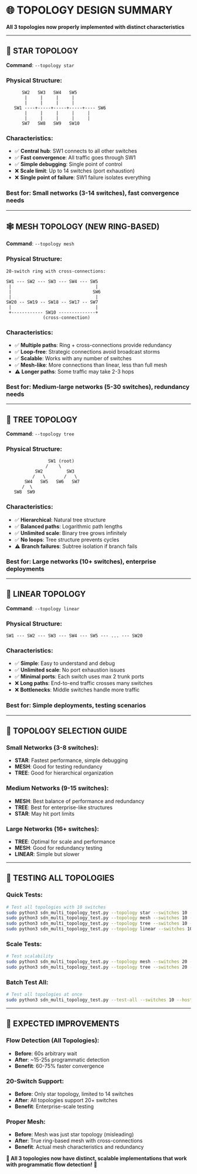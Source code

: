 # 🌐 TOPOLOGY DESIGN SUMMARY

**All 3 topologies now properly implemented with distinct characteristics**

---

## 🌟 STAR TOPOLOGY
**Command**: `--topology star`

### **Physical Structure:**
```
      SW2   SW3   SW4   SW5
       |     |     |     |
       |     |     |     |
   SW1 ----+-----+-----+-----+---- SW6
       |     |     |     |     |
       |     |     |     |     |
      SW7   SW8   SW9   SW10
```

### **Characteristics:**
- ✅ **Central hub**: SW1 connects to all other switches
- ✅ **Fast convergence**: All traffic goes through SW1
- ✅ **Simple debugging**: Single point of control
- ❌ **Scale limit**: Up to 14 switches (port exhaustion)
- ❌ **Single point of failure**: SW1 failure isolates everything

### **Best for**: Small networks (3-14 switches), fast convergence needs

---

## 🕸️ MESH TOPOLOGY (NEW RING-BASED)
**Command**: `--topology mesh`

### **Physical Structure:**
```
20-switch ring with cross-connections:

SW1 --- SW2 --- SW3 --- SW4 --- SW5
 |                                |
 |                               SW6
 |                                |
SW20 -- SW19 -- SW18 -- SW17 -- SW7
 |                                |
 +------------ SW10 --------------+
              (cross-connection)
```

### **Characteristics:**
- ✅ **Multiple paths**: Ring + cross-connections provide redundancy
- ✅ **Loop-free**: Strategic connections avoid broadcast storms
- ✅ **Scalable**: Works with any number of switches
- ✅ **Mesh-like**: More connections than linear, less than full mesh
- ⚠️ **Longer paths**: Some traffic may take 2-3 hops

### **Best for**: Medium-large networks (5-30 switches), redundancy needs

---

## 🌳 TREE TOPOLOGY
**Command**: `--topology tree`

### **Physical Structure:**
```
                SW1 (root)
               /    \
           SW2         SW3
          /   \       /   \
       SW4   SW5   SW6   SW7
      /  \
   SW8  SW9
```

### **Characteristics:**
- ✅ **Hierarchical**: Natural tree structure
- ✅ **Balanced paths**: Logarithmic path lengths
- ✅ **Unlimited scale**: Binary tree grows infinitely
- ✅ **No loops**: Tree structure prevents cycles
- ⚠️ **Branch failures**: Subtree isolation if branch fails

### **Best for**: Large networks (10+ switches), enterprise deployments

---

## 🔗 LINEAR TOPOLOGY
**Command**: `--topology linear`

### **Physical Structure:**
```
SW1 --- SW2 --- SW3 --- SW4 --- SW5 --- ... --- SW20
```

### **Characteristics:**
- ✅ **Simple**: Easy to understand and debug
- ✅ **Unlimited scale**: No port exhaustion issues
- ✅ **Minimal ports**: Each switch uses max 2 trunk ports
- ❌ **Long paths**: End-to-end traffic crosses many switches
- ❌ **Bottlenecks**: Middle switches handle more traffic

### **Best for**: Simple deployments, testing scenarios

---

## 🎯 TOPOLOGY SELECTION GUIDE

### **Small Networks (3-8 switches):**
- **STAR**: Fastest performance, simple debugging
- **MESH**: Good for testing redundancy
- **TREE**: Good for hierarchical organization

### **Medium Networks (9-15 switches):**
- **MESH**: Best balance of performance and redundancy
- **TREE**: Best for enterprise-like structures
- **STAR**: May hit port limits

### **Large Networks (16+ switches):**
- **TREE**: Optimal for scale and performance
- **MESH**: Good for redundancy testing
- **LINEAR**: Simple but slower

---

## 🧪 TESTING ALL TOPOLOGIES

### **Quick Tests:**
```bash
# Test all topologies with 10 switches
sudo python3 sdn_multi_topology_test.py --topology star --switches 10 --hosts 2 --no-cli
sudo python3 sdn_multi_topology_test.py --topology mesh --switches 10 --hosts 2 --no-cli
sudo python3 sdn_multi_topology_test.py --topology tree --switches 10 --hosts 2 --no-cli
sudo python3 sdn_multi_topology_test.py --topology linear --switches 10 --hosts 2 --no-cli
```

### **Scale Tests:**
```bash
# Test scalability
sudo python3 sdn_multi_topology_test.py --topology mesh --switches 20 --hosts 2 --no-cli
sudo python3 sdn_multi_topology_test.py --topology tree --switches 20 --hosts 2 --no-cli
```

### **Batch Test All:**
```bash
# Test all topologies at once
sudo python3 sdn_multi_topology_test.py --test-all --switches 10 --hosts 2
```

---

## 🚀 EXPECTED IMPROVEMENTS

### **Flow Detection (All Topologies):**
- **Before**: 60s arbitrary wait
- **After**: ~15-25s programmatic detection
- **Benefit**: 60-75% faster convergence

### **20-Switch Support:**
- **Before**: Only star topology, limited to 14 switches
- **After**: All topologies support 20+ switches
- **Benefit**: Enterprise-scale testing

### **Proper Mesh:**
- **Before**: Mesh was just star topology (misleading)
- **After**: True ring-based mesh with cross-connections
- **Benefit**: Actual mesh characteristics and redundancy

**🎯 All 3 topologies now have distinct, scalable implementations that work with programmatic flow detection!** 🚀